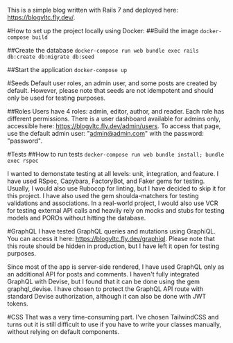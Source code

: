 This is a simple blog written with Rails 7 and deployed here: https://blogvltc.fly.dev/.

#How to set up the project locally using Docker:
##Build the image
`docker-compose build`

##Create the database
`docker-compose run web bundle exec rails db:create db:migrate db:seed`

##Start the application
`docker-compose up`

#Seeds
Default user roles, an admin user, and some posts are created by default. However, please note that seeds are not idempotent and should only be used for testing purposes.

##Roles
Users have 4 roles: admin, editor, author, and reader. Each role has different permissions. There is a user dashboard available for admins only, accessible here: https://blogvltc.fly.dev/admin/users. To access that page, use the default admin user: "admin@admin.com" with the password: "password".

#Tests
##How to run tests
`docker-compose run web bundle install; bundle exec rspec`

I wanted to demonstate testing at all levels: unit, integration, and feature. I have used RSpec, Capybara, FactoryBot, and Faker gems for testing. Usually, I would also use Rubocop for linting, but I have decided to skip it for this project. I have also used the gem shoulda-matchers for testing validations and associations. In a real-world project, I would also use VCR for testing external API calls and heavily rely on mocks and stubs for testing models and POROs without hitting the database.

#GraphQL
I have tested GraphQL queries and mutations using GraphiQL. You can access it here: https://blogvltc.fly.dev/graphiql. Please note that this route should be hidden in production, but I have left it open for testing purposes.

Since most of the app is server-side rendered, I have used GraphQL only as an additional API for posts and comments. I haven't fully integrated GraphQL with Devise, but I found that it can be done using the gem graphql_devise. I have chosen to protect the GraphQL API route with standard Devise authorization, although it can also be done with JWT tokens.

#CSS
That was a very time-consuming part. I've chosen TailwindCSS and turns out it is still difficult to use if you have to write your classes manually, without relying on default components.
